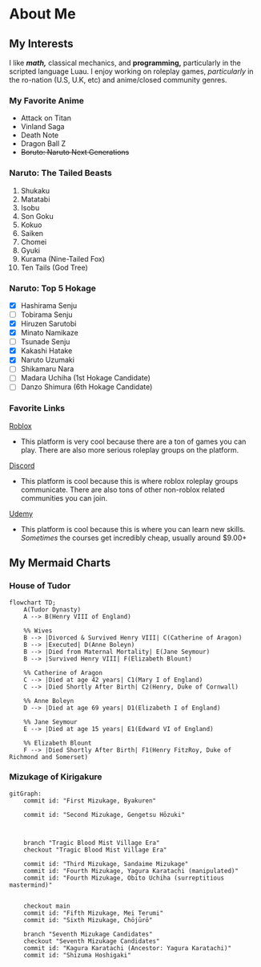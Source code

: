 # About Me
## My Interests
I like ***math,*** classical mechanics, and **programming,** particularly in the scripted language Luau. I enjoy working on roleplay games, *particularly* in the ro-nation (U.S, U.K, etc) and anime/closed community genres.

### My Favorite Anime
- Attack on Titan
- Vinland Saga
- Death Note
- Dragon Ball Z
- ~~Boruto: Naruto Next Generations~~
  
### Naruto: The Tailed Beasts
1. Shukaku
2. Matatabi
3. Isobu
4. Son Goku
5. Kokuo
6. Saiken
7. Chomei
8. Gyuki
9. Kurama (Nine-Tailed Fox)
10. Ten Tails (God Tree)

### Naruto: Top 5 Hokage
- [x] Hashirama Senju
- [ ] Tobirama Senju
- [x] Hiruzen Sarutobi
- [x] Minato Namikaze
- [ ] Tsunade Senju
- [x] Kakashi Hatake
- [x] Naruto Uzumaki
- [ ] Shikamaru Nara
- [ ] Madara Uchiha (1st Hokage Candidate)
- [ ] Danzo Shimura (6th Hokage Candidate)

### Favorite Links
[Roblox](www.roblox.com)
- This platform is very cool because there are a ton of games you can play. There are also more serious roleplay groups on the platform.
  
[Discord](www.discord.com)
- This platform is cool because this is where roblox roleplay groups communicate. There are also tons of other non-roblox related communities you can join.
  
[Udemy](www.udemy.com)
- This platform is cool because this is where you can learn new skills. *Sometimes* the courses get incredibly cheap, usually around $9.00+

## My Mermaid Charts
### House of Tudor
```mermaid
flowchart TD;
    A(Tudor Dynasty)
    A --> B(Henry VIII of England)

    %% Wives
    B --> |Divorced & Survived Henry VIII| C(Catherine of Aragon)
    B --> |Executed| D(Anne Boleyn)
    B --> |Died from Maternal Mortality| E(Jane Seymour)
    B --> |Survived Henry VIII| F(Elizabeth Blount)

    %% Catherine of Aragon
    C --> |Died at age 42 years| C1(Mary I of England)
    C --> |Died Shortly After Birth| C2(Henry, Duke of Cornwall)

    %% Anne Boleyn
    D --> |Died at age 69 years| D1(Elizabeth I of England)

    %% Jane Seymour
    E --> |Died at age 15 years| E1(Edward VI of England)

    %% Elizabeth Blount
    F --> |Died Shortly After Birth| F1(Henry FitzRoy, Duke of Richmond and Somerset)
```

### Mizukage of Kirigakure
```mermaid
gitGraph:
    commit id: "First Mizukage, Byakuren"

    commit id: "Second Mizukage, Gengetsu Hōzuki"



    branch "Tragic Blood Mist Village Era"
    checkout "Tragic Blood Mist Village Era"

    commit id: "Third Mizukage, Sandaime Mizukage"
    commit id: "Fourth Mizukage, Yagura Karatachi (manipulated)"
    commit id: "Fourth Mizukage, Obito Uchiha (surreptitious mastermind)"
    

    checkout main
    commit id: "Fifth Mizukage, Mei Terumi"
    commit id: "Sixth Mizukage, Chōjūrō"
    
    branch "Seventh Mizukage Candidates"
    checkout "Seventh Mizukage Candidates"
    commit id: "Kagura Karatachi (Ancestor: Yagura Karatachi)"
    commit id: "Shizuma Hoshigaki"


```
